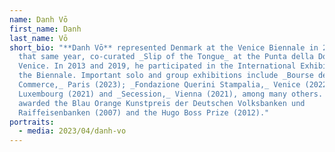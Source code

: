 ```yaml
---
name: Danh Vō
first_name: Danh
last_name: Vō
short_bio: "**Danh Vō** represented Denmark at the Venice Biennale in 2015 and
  that same year, co-curated _Slip of the Tongue_ at the Punta della Dogana,
  Venice. In 2013 and 2019, he participated in the International Exhibition of
  the Biennale. Important solo and group exhibitions include _Bourse de la
  Commerce,_ Paris (2023); _Fondazione Querini Stampalia,_ Venice (2022); Mudam,
  Luxembourg (2021) and _Secession,_ Vienna (2021), among many others. He was
  awarded the Blau Orange Kunstpreis der Deutschen Volksbanken und
  Raiffeisenbanken (2007) and the Hugo Boss Prize (2012)."
portraits:
  - media: 2023/04/danh-vo
---
```

